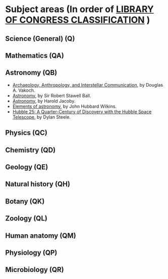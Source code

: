 # Subject areas (In order of [LIBRARY OF CONGRESS CLASSIFICATION](http://www.loc.gov/catdir/cpso/lcco/) )

## Science (General)   (Q)
## Mathematics (QA)
## Astronomy   (QB)
* [Archaeology, Anthropology, and Interstellar Communication](https://unglue.it/work/139785/), by Douglas A. Vakoch.
* [Astronomy](https://unglue.it/work/81942/), by Sir Robert Stawell Ball. 
* [Astronomy](https://unglue.it/work/81943/), by Harold Jacoby.
* [Elements of astronomy](https://unglue.it/work/81958/), by John Hubbard Wilkins.
* [Hubble 25: A Quarter-Century of Discovery with the Hubble Space Telescope](https://unglue.it/work/145858/), by Dylan Steele.

## Physics (QC)
## Chemistry   (QD)
## Geology (QE)
## Natural history (QH)
## Botany  (QK)
## Zoology (QL)
## Human anatomy   (QM)
## Physiology (QP)
## Microbiology (QR)
